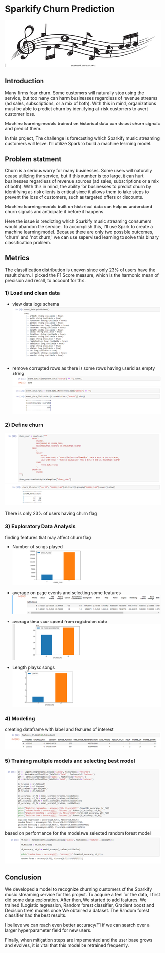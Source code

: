 # Sparkify Churn Prediction
![image1](https://github.com/AbdelrahmanGad/Sparkify_Udacity_ND/blob/main/lc6raMp.jpg)

## Introduction 
Many firms fear churn. Some customers will naturally stop using the service, but too many can harm businesses regardless of revenue streams (ad sales, subscriptions, or a mix of both). With this in mind, organizations must be able to predict churn by identifying at-risk customers to avert customer loss.

Machine learning models trained on historical data can detect churn signals and predict them.


In this project, The challenge is forecasting which Sparkify music streaming customers will leave. I'll utilize Spark to build a machine learning model.


## Problem statment
Churn is a serious worry for many businesses. Some users will naturally cease utilizing the service, but if this number is too large, it can hurt businesses regardless of revenue sources (ad sales, subscriptions or a mix of both). With this in mind, the ability for businesses to predict churn by identifying at-risk clients is critical since it allows them to take steps to prevent the loss of customers, such as targeted offers or discounts.

Machine learning models built on historical data can help us understand churn signals and anticipate it before it happens.

Here the issue is predicting which Sparkify music streaming consumers would abandon the service. To accomplish this, I'll use Spark to create a machine learning model. Because there are only two possible outcomes, 'churn' and 'not churn,' we can use supervised learning to solve this binary classification problem.

## Metrics
The classification distribution is uneven since only 23% of users have the result churn. I picked the F1 Score measure, which is the harmonic mean of precision and recall, to account for this.


### 1) Load and clean data
* view data logs schema
![image1](https://github.com/AbdelrahmanGad/Sparkify_Udacity_ND/blob/main/1.PNG)

* remove corrupted rows as there is some rows having userid as empty string
![image1](https://github.com/AbdelrahmanGad/Sparkify_Udacity_ND/blob/main/2.PNG)
![image1](https://github.com/AbdelrahmanGad/Sparkify_Udacity_ND/blob/main/3.PNG)


### 2) Define churn
![image1](https://github.com/AbdelrahmanGad/Sparkify_Udacity_ND/blob/main/4.PNG)
![image1](https://github.com/AbdelrahmanGad/Sparkify_Udacity_ND/blob/main/5.PNG)

There is only 23% of users having churn flag


### 3) Exploratory Data Analysis
finding features that may affect churn flag

* Number of songs played
![image1](https://github.com/AbdelrahmanGad/Sparkify_Udacity_ND/blob/main/6.PNG)

* average on page events and selecting some features
![image1](https://github.com/AbdelrahmanGad/Sparkify_Udacity_ND/blob/main/7.PNG)

* average time user spend from registraion date
![image1](https://github.com/AbdelrahmanGad/Sparkify_Udacity_ND/blob/main/8.PNG)

* Length playsd songs
![image1](https://github.com/AbdelrahmanGad/Sparkify_Udacity_ND/blob/main/9.PNG)

### 4) Modeling
creating dataframe with label and features of interest
![image1](https://github.com/AbdelrahmanGad/Sparkify_Udacity_ND/blob/main/10.PNG)


### 5) Training multiple models and selecting best model
![image1](https://github.com/AbdelrahmanGad/Sparkify_Udacity_ND/blob/main/11.PNG)
based on performance for the modelswe selected random forest model
![image1](https://github.com/AbdelrahmanGad/Sparkify_Udacity_ND/blob/main/12.PNG)



## Conclusion
We developed a model to recognize churning customers of the Sparkify music streaming service for this project. To acquire a feel for the data, I first did some data exploration.
After then, We started to add features. We trained (Logistic regression, Random forest classifier, Gradient boost and Decision tree) models once We obtained a dataset. The Random forest classifier had the best results.

I believe we can reach even better accuracy/F1 if we can search over a larger hyperparameter field for new users.

Finally, when mitigation steps are implemented and the user base grows and evolves, it is vital that this model be retrained frequently.
